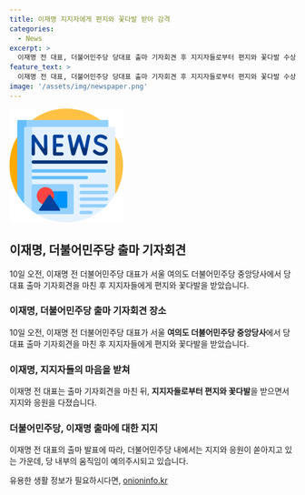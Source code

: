 ```yaml
---
title: 이재명 지지자에게 편지와 꽃다발 받아 감격
categories:
  - News
excerpt: >
  이재명 전 대표, 더불어민주당 당대표 출마 기자회견 후 지지자들로부터 편지와 꽃다발 수상. 24시간 제보 기다림. [더팩트]
feature_text: >
  이재명 전 대표, 더불어민주당 당대표 출마 기자회견 후 지지자들로부터 편지와 꽃다발 수상. 24시간 제보 기다림. [더팩트]
image: '/assets/img/newspaper.png'
---
```


<p><img src="/assets/img/newspaper.png" alt="kimp 속보" /></p>

<h2 data-ke-size="size26">이재명, 더불어민주당 출마 기자회견</h2>

<p data-ke-size="size16">10일 오전, 이재명 전 더불어민주당 대표가 서울 여의도 더불어민주당 중앙당사에서 당대표 출마 기자회견을 마친 후 지지자들에게 편지와 꽃다발을 받았습니다.</p>

<h3>이재명, 더불어민주당 출마 기자회견 장소</h3>

<p data-ke-size="size16">10일 오전, 이재명 전 더불어민주당 대표가 서울 <b>여의도 더불어민주당 중앙당사</b>에서 당대표 출마 기자회견을 마친 후 지지자들에게 편지와 꽃다발을 받았습니다.</p>

<h3>이재명, 지지자들의 마음을 받쳐</h3>

<p data-ke-size="size16">이재명 전 대표는 출마 기자회견을 마친 뒤, <b>지지자들로부터 편지와 꽃다발</b>을 받으면서 지지와 응원을 다졌습니다.</p>

<h3>더불어민주당, 이재명 출마에 대한 지지</h3>

<p data-ke-size="size16">이재명 전 대표의 출마 발표에 따라, 더불어민주당 내에서는 지지와 응원이 쏟아지고 있는 가운데, 당 내부의 움직임이 예의주시되고 있습니다.</p>
유용한 생활 정보가 필요하시다면, <a href="https://onioninfo.kr" rel="dofollow">onioninfo.kr</a>



